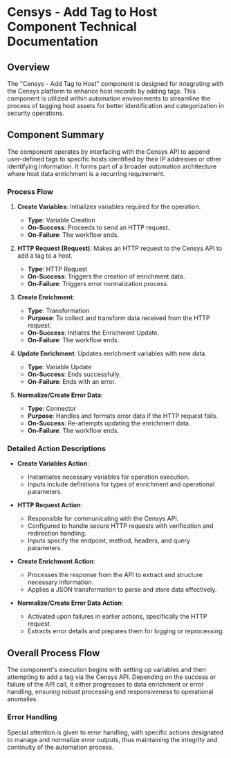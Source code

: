 # Censys - Add Tag to Host Component Technical Documentation

## Overview
The "Censys - Add Tag to Host" component is designed for integrating with the Censys platform to enhance host records by adding tags. This component is utilized within automation environments to streamline the process of tagging host assets for better identification and categorization in security operations.

## Component Summary
The component operates by interfacing with the Censys API to append user-defined tags to specific hosts identified by their IP addresses or other identifying information. It forms part of a broader automation architecture where host data enrichment is a recurring requirement.

### Process Flow
1. **Create Variables**: Initializes variables required for the operation.
   - **Type**: Variable Creation
   - **On-Success**: Proceeds to send an HTTP request.
   - **On-Failure**: The workflow ends.

2. **HTTP Request (Request)**: Makes an HTTP request to the Censys API to add a tag to a host.
   - **Type**: HTTP Request
   - **On-Success**: Triggers the creation of enrichment data.
   - **On-Failure**: Triggers error normalization process.

3. **Create Enrichment**:
   - **Type**: Transformation
   - **Purpose**: To collect and transform data received from the HTTP request.
   - **On-Success**: Initiates the Enrichment Update.
   - **On-Failure**: The workflow ends.

4. **Update Enrichment**: Updates enrichment variables with new data.
   - **Type**: Variable Update
   - **On-Success**: Ends successfully.
   - **On-Failure**: Ends with an error.

5. **Normalize/Create Error Data**:
   - **Type**: Connector
   - **Purpose**: Handles and formats error data if the HTTP request fails.
   - **On-Success**: Re-attempts updating the enrichment data.
   - **On-Failure**: The workflow ends.

### Detailed Action Descriptions
- **Create Variables Action**:
  - Instantiates necessary variables for operation execution.
  - Inputs include definitions for types of enrichment and operational parameters.

- **HTTP Request Action**:
  - Responsible for communicating with the Censys API.
  - Configured to handle secure HTTP requests with verification and redirection handling.
  - Inputs specify the endpoint, method, headers, and query parameters.

- **Create Enrichment Action**:
  - Processes the response from the API to extract and structure necessary information.
  - Applies a JSON transformation to parse and store data effectively.

- **Normalize/Create Error Data Action**:
  - Activated upon failures in earlier actions, specifically the HTTP request.
  - Extracts error details and prepares them for logging or reprocessing.

## Overall Process Flow
The component's execution begins with setting up variables and then attempting to add a tag via the Censys API. Depending on the success or failure of the API call, it either progresses to data enrichment or error handling, ensuring robust processing and responsiveness to operational anomalies.

### Error Handling
Special attention is given to error handling, with specific actions designated to manage and normalize error outputs, thus maintaining the integrity and continuity of the automation process.

